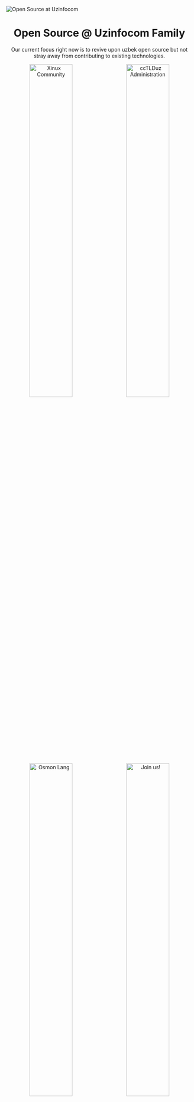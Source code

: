 ![Open Source at Uzinfocom](https://github.com/uzinfocom-org/.github/blob/main/images/new-banner.png) 

<p align="center"><h1 align="center">Open Source @ Uzinfocom Family</h1></p>

<p align="center">Our current focus right now is to revive upon uzbek open source but not stray away from contributing to existing technologies.</p>

<p align="center">
  <a href="https://xinux.uz"><img src="https://github.com/uzinfocom-org/.github/blob/main/images/xinux-banner.png" width=48% alt="Xinux Community"></a>
  &nbsp;&nbsp;&nbsp;
  <a href="https://cctld.uz"><img src="https://github.com/uzinfocom-org/.github/blob/main/images/cctld-banner.png" width=48% alt="ccTLDuz Administration"></a>
</p>

<p align="center">
  <a href="https://osmon.dev"><img src="https://github.com/uzinfocom-org/.github/blob/main/images/osmon.png" width=48% alt="Osmon Lang"></a>
  &nbsp;&nbsp;&nbsp;
  <a href="https://github.com/orgs/uzinfocom-org/discussions"><img src="https://github.com/uzinfocom-org/.github/blob/main/images/new.png" width=48% alt="Join us!"></a>
</p>